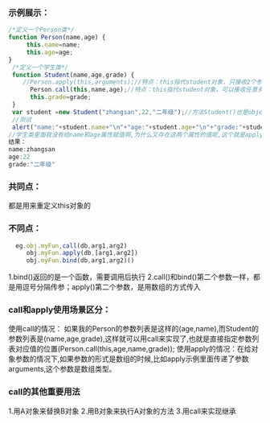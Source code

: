 ### 示例展示：
```javascript
/*定义一个Person类*/ 
function Person(name,age) { 
     this.name=name; 
     this.age=age;
} 
 /*定义一个学生类*/ 
 function Student(name,age,grade) { 
    //Person.apply(this,arguments);//特点：this指代student对象，只接收2个参数，arguments为隐式类数组对象，用来接收传入的参数；
      Person.call(this,name,age);//特点：this指代student对象，可以接收任意多个参数
      this.grade=grade; 
 } 
 var student =new Student("zhangsan",22,"二年级");//方法Student()也是object的一个实例
 //测试 
 alert("name:"+student.name+"\n"+"age:"+student.age+"\n"+"grade:"+student.grade);
//学生类里面我没有给name和age属性赋值啊,为什么又存在这两个属性的值呢,这个就是apply的神奇之处.
结果：
name:zhangsan
age:22
grade:"二年级"
```

### 共同点：
都是用来重定义this对象的
### 不同点：
```javascript
  eg.obj.myFun,call(db,arg1,arg2)
     obj.myFun.apply(db,[arg1,arg2])
     obj.myFun.bind(db,arg1,arg2)()
```
1.bind()返回的是一个函数，需要调用后执行
2.call()和bind()第二个参数一样，都是用逗号分隔传参；apply()第二个参数，是用数组的方式传入


### call和apply使用场景区分：
使用call的情况： 如果我的Person的参数列表是这样的(age,name),而Student的参数列表是(name,age,grade),这样就可以用call来实现了,也就是直接指定参数列表对应值的位置(Person.call(this,age,name,grade));
使用apply的情况：在给对象参数的情况下,如果参数的形式是数组的时候,比如apply示例里面传递了参数arguments,这个参数是数组类型。


### call的其他重要用法
1.用A对象来替换B对象
2.用B对象来执行A对象的方法
3.用call来实现继承
